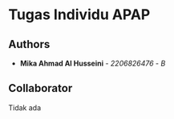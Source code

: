 # Tugas Individu APAP

## Authors

* **Mika Ahmad Al Husseini** - *2206826476* - *B* 

## Collaborator 

Tidak ada
